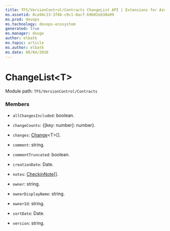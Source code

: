 ```yaml
---
title: TFS/VersionControl/Contracts ChangeList API | Extensions for Azure DevOps Services
ms.assetid: 8ca94c13-3f6b-c9c1-0acf-b9b02eb38a99
ms.prod: devops
ms.technology: devops-ecosystem
generated: true
ms.manager: douge
author: elbatk
ms.topic: article
ms.author: elbatk
ms.date: 08/04/2016
---
```


# ChangeList&lt;T&gt;

Module path: `TFS/VersionControl/Contracts`


### Members

* `allChangesIncluded`: boolean. 

* `changeCounts`: {[key: number]: number}. 

* `changes`: [Change](../../../TFS/VersionControl/Contracts/Change.md)&lt;T&gt;[]. 

* `comment`: string. 

* `commentTruncated`: boolean. 

* `creationDate`: Date. 

* `notes`: [CheckinNote](../../../TFS/VersionControl/Contracts/CheckinNote.md)[]. 

* `owner`: string. 

* `ownerDisplayName`: string. 

* `ownerId`: string. 

* `sortDate`: Date. 

* `version`: string. 

